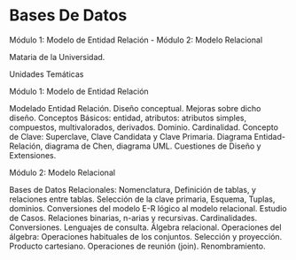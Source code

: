 # Bases De Datos
Módulo 1: Modelo de Entidad Relación - Módulo 2: Modelo Relacional

Mataria de la Universidad. 


Unidades Temáticas

Módulo 1: Modelo de Entidad Relación

Modelado Entidad Relación.  Diseño conceptual. Mejoras sobre dicho diseño. Conceptos Básicos: entidad, atributos: atributos simples, compuestos, multivalorados, derivados. Dominio. Cardinalidad. Concepto de Clave: Superclave, Clave Candidata y Clave Primaria. Diagrama Entidad-Relación, diagrama de Chen, diagrama UML. Cuestiones de Diseño y Extensiones.

 

Módulo 2: Modelo Relacional

Bases de Datos Relacionales: Nomenclatura, Definición de tablas, y relaciones entre tablas. Selección de la clave primaria, Esquema, Tuplas, dominios. Conversiones del modelo E-R lógico al modelo relacional. Estudio de Casos.  Relaciones binarias, n-arias y recursivas. Cardinalidades.  Conversiones.  Lenguajes de consulta. Álgebra relacional. Operaciones del álgebra: Operaciones habituales de los conjuntos.  Selección y proyección. Producto cartesiano. Operaciones de reunión (join). Renombramiento.

 
